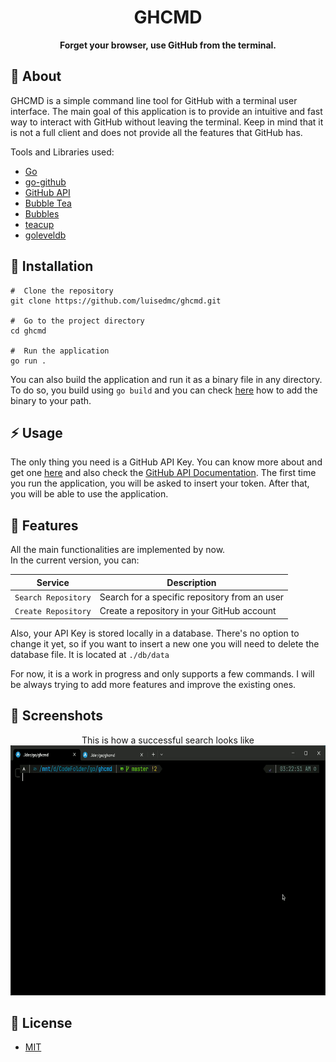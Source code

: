 <div align="center">

# GHCMD

**Forget your browser, use GitHub from the terminal.**

</div>

## :pushpin: About

GHCMD is a simple command line tool for GitHub with a terminal user interface. The main goal of this application is to provide an intuitive and fast way to interact with GitHub without leaving the terminal. Keep in mind that it is not a full client and does not provide all the features that GitHub has.

Tools and Libraries used:

- [Go](https://go.dev/)
- [go-github](https://github.com/google/go-github)
- [GitHub API](https://developer.github.com/v3/)
- [Bubble Tea](https://github.com/charmbracelet/bubbletea)
- [Bubbles](https://github.com/charmbracelet/bubbles)
- [teacup](https://github.com/mistakenelf/teacup)
- [goleveldb](https://github.com/syndtr/goleveldb)

## :rocket: Installation

```
#  Clone the repository
git clone https://github.com/luisedmc/ghcmd.git

#  Go to the project directory
cd ghcmd

#  Run the application
go run .
```

You can also build the application and run it as a binary file in any directory. To do so, you build using `go build` and you can check [here](https://zwbetz.com/how-to-add-a-binary-to-your-path-on-macos-linux-windows/) how to add the binary to your path.

## :zap: Usage

The only thing you need is a GitHub API Key. You can know more about and get one [here](https://docs.github.com/en/authentication/keeping-your-account-and-data-secure/managing-your-personal-access-tokens#creating-a-personal-access-token-classic) and also check the [GitHub API Documentation](https://developer.github.com/v3/). The first time you run the application, you will be asked to insert your token. After that, you will be able to use the application.

## :dart: Features

All the main functionalities are implemented by now. <br>
In the current version, you can:

| Service             | Description                                   |
| ------------------- | --------------------------------------------- |
| `Search Repository` | Search for a specific repository from an user |
| `Create Repository` | Create a repository in your GitHub account    |

Also, your API Key is stored locally in a database. There's no option to change it yet, so if you want to insert a new one you will need to delete the database file. It is located at `./db/data`

For now, it is a work in progress and only supports a few commands. I will be always trying to add more features and improve the existing ones.

## :camera_flash: Screenshots

<div align=center>
    This is how a successful search looks like<br>
    <img src="/docs/example.gif" width=700 height=400>
</div>

## :page_facing_up: License

- [MIT](https://raw.githubusercontent.com/luisedmc/ghcmd/master/LICENSE)
